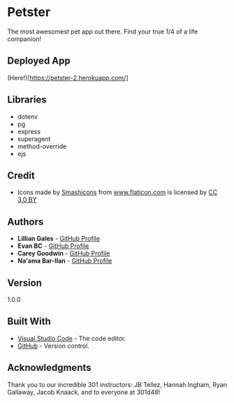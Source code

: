# Petster
The most awesomest pet app out there. Find your true 1/4 of a life companion!

## Deployed App
(Here!)[https://petster-2.herokuapp.com/]

## Libraries
* dotenv
* pg
* express 
* superagent 
* method-override
* ejs

## Credit
* Icons made by <a href="https://www.flaticon.com/authors/smashicons" title="Smashicons">Smashicons</a> from <a href="https://www.flaticon.com/"                 title="Flaticon">www.flaticon.com</a> is licensed by <a href="http://creativecommons.org/licenses/by/3.0/"                 title="Creative Commons BY 3.0" target="_blank">CC 3.0 BY</a>

## Authors
* **Lillian Gales** - [GitHub Profile](https://github.com/lillielise)
* **Evan BC** - [GitHub Profile](https://github.com/EvanBC1)
* **Carey Goodwin** - [GitHub Profile](https://github.com/CareyEG)
* **Na'ama Bar-Ilan** - [GitHub Profile](https://github.com/NaamaBarIlan)

## Version 
1.0.0 

## Built With
* [Visual Studio Code](https://code.visualstudio.com/) - The code editor.
* [GitHub](https://github.com/) -  Version control.


## Acknowledgments
Thank you to our incredible 301 instructors: JB Tellez, Hannah Ingham, Ryan Gallaway, Jacob Knaack, and to everyone at 301d48!
